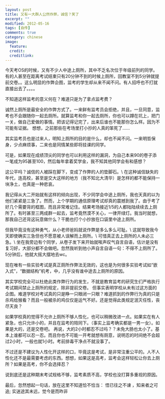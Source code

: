 ```yaml
---
layout: post
title: 又有一大群人公然作弊，诚信？笑了
excerpt: ""
modified: 2012-05-16
tags: [自传]
comments: true
category: chinese
image:
  feature: 
  credit: 
  creditlink: 
---
```

今天考OS的时候，又有不少人中途上厕所，其中不乏名次位于年级前列的同学。有的人甚至在距离考试结束只有20分钟不到的时候上厕所，回教室不到5分钟就提前交卷。。这么明显的作弊企图，监考的学生却从来不闻不问。有人招呼也不打就直接出去了。。。。

不知道这样监考的意义何在？难道只是为了拿点监考费？

诚然上厕所是最安全的作弊方式了。一来鲜有监考员会拒绝，并且，一旦同意，监考也不会跟随你一起去厕所。就算监考和你一起去厕所，你也可以蹲在坑上，把门一关，做自己爱做的事情。把该记得记完了，出来后谁也不能那你怎么样。因为不可能有证据。
想想，之前那些在考场里打小抄的人真的笨死了……

其实监考员也是过来人，明知上厕所的目的是什么，却也不闻不问。一来明哲保身，少点麻烦事，二来也是同情某些即将挂课的同学。

可是，如果现在成绩顶尖的同学也可以利用这样的漏洞，为自己本来90的卷子添一笔成为95甚至100，然后每年拿着奖学金，我不知其他同学会有和感想？

这公平吗？诚信的人被踩在脚下，变成了作弊的人的垫脚石。\\
在这种诚信缺失的年代，连高校，甚至是交大这样的地方（我不知北大清华）是怎样的都不能保持一块净土，也真是一种悲哀。

我记得从大二开始就有这样的倾向出现，不少同学会中途上厕所，我也天真的以为他们紧紧是三急了。然而，上个学期的通信原理考试却真的震撼到我了。由于考了好几个需要背的框图，而且非常难记住。结果考场接近1/5的人都陆陆续续去上厕所了。有时甚至三两成群一起去，监考竟然漠不关心，一律开绿灯。我当时就想，那我自己还背这玩意做什么？干脆也打个小抄放在口袋里中途上厕所。

但我毕竟没有这种勇气，从小老师爸妈就说作弊是多么多么可耻。\\
这就导致我今天即使确实三急但也不愿意被人误解而上厕所。\\
可惜真正去上厕所的人未必三急。\\
坐在我旁边有个同学，从卷子发下来开始就唉声叹气自言自语，估计是没有复习好，大部分都不会做吧。忽然我听到他小声自言自语一句：不得不上厕所了。5分钟后，他就大摇大摆地去wc。

现在唯有一些实验考试是真正厕所作弊法无效的，这也是为何很多实验考试如“嵌入式”，“数据结构”机考，中，几乎没有谁中途去上厕所的原因。

其实学校完全可以杜绝此类作弊行为的发生，不就是教育监考的研究生们严格执行考试期间禁止上厕所的规定，除非提前交卷。
但事实表明学校从未有过这方面的企图。难道学校对考试真的只是睁一只眼闭一只眼？难道抓到的作弊行为真的只是杀鸡给猴看？而且一般被杀的鸡仅仅是运气不好。还是觉得此类规定泯灭任性，丧尽天良？

如果学校真的觉得不允许上厕所不够人性化，也可以稍微改进一点。如果实在有人紧急，也只允许小的，并且在监考的陪同下。（事实上监考确实都是一男一女）。如果是大的，还是交卷吧。
再说，大的2小时都忍不过吗？？未免大肠也太小了。基本上谁都可以忍一忍。而且你也不可能一开考就想有厕意，说明忍的时间绝不会超过2小时，一般也就1小时。考前排毒干净点不就没事了。
 
不过还是不建议为人性化开这样的口，毕竟这是考试，是非常注重公平的。人不人性化还不是最需要考虑的东西。想想，如果这是高考，监考会这样轻松让你去上厕所？如果是高考，你不会选择忍？

说到底还是这种期末考试规格不够，监考素质不高，学校也没打算多重视的原因。
 
最后，忽然想起一句话，放在这里不知道恰不恰当：
悟已往之不谏 ，知来者之可追;   实迷途其未远，觉今是而昨非